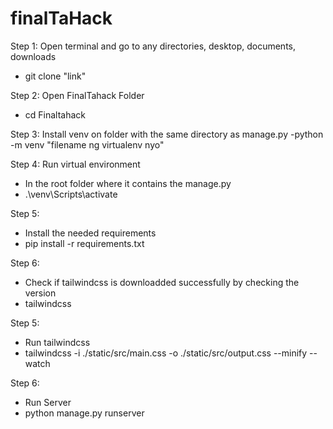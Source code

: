 # finalTaHack
Step 1: 
Open terminal and go to any directories, desktop, documents, downloads
- git clone "link"

Step 2:
Open FinalTahack Folder
- cd Finaltahack

Step 3: 
Install venv on folder with the same directory as manage.py
-python -m venv "filename ng virtualenv nyo"

Step 4:
Run virtual environment
- In the root folder where it contains the manage.py
- .\venv\Scripts\activate

Step 5:
- Install the needed requirements
- pip install -r requirements.txt

Step 6:
- Check if tailwindcss is downloadded successfully by checking the version
- tailwindcss

Step 5:
- Run tailwindcss
- tailwindcss -i ./static/src/main.css -o ./static/src/output.css --minify --watch

Step 6:
- Run Server
- python manage.py runserver
